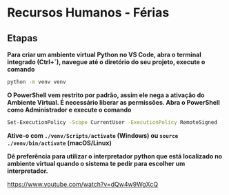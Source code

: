 # Recursos Humanos - Férias

## Etapas

**Para criar um ambiente virtual Python no VS Code, abra o terminal integrado (Ctrl+`), navegue até o diretório do seu projeto, execute o comando**

```bash
python -m venv venv
```

**O PowerShell vem restrito por padrão, assim ele nega a ativação do Ambiente Virtual. É necessário liberar as permissões. Abra o PowerShell como Administrador e execute o comando**

```bash
Set-ExecutionPolicy -Scope CurrentUser -ExecutionPolicy RemoteSigned
```

**Ative-o com `./venv/Scripts/activate` (Windows) ou `source ./venv/bin/activate` (macOS/Linux)**

**Dê preferência para utilizar o interpretador python que está localizado no ambiente virtual quando o sistema te pedir para escolher um interpretador.**

https://www.youtube.com/watch?v=dQw4w9WgXcQ